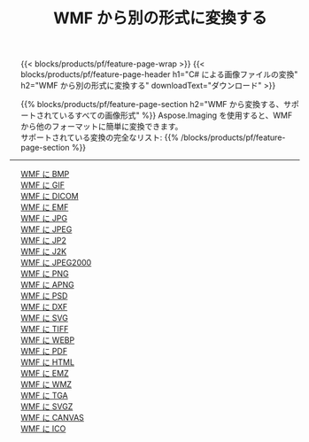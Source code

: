 ﻿---
title: WMF から別の形式に変換する 
weight: 3920
url: /ja/java/conversion/from/wmf 
lang: ja
langdirlevel: 2
locales: zh-hans,ja,it,ru,de,es,fr,nl,id,lt,pl,pt,vi,tr,ko,zh-hant,ar,hi,th,sv,cs,uk,he
description: Aspose.Imaging を使用すると、WMF から別のフォーマットに簡単に変換できます
---

{{< blocks/products/pf/feature-page-wrap >}}
{{< blocks/products/pf/feature-page-header h1="C# による画像ファイルの変換" h2="WMF から別の形式に変換する" downloadText="ダウンロード" >}}


{{% blocks/products/pf/feature-page-section  h2="WMF から変換する、サポートされているすべての画像形式" %}}
Aspose.Imaging を使用すると、WMF から他のフォーマットに簡単に変換できます。
<br/>
サポートされている変換の完全なリスト:
{{% /blocks/products/pf/feature-page-section %}}
<div class="container-fluid productfamilypage bg-gray">
    <div class="convertypes bg-gray agp-content section">
        <div class="container">
		<hr style="margin-left:-20px;"/>
		<div class="row other-converters">
		    <div class='col-md-2 other-converter remove-lp remove-rp'><a href="/imaging/ja/java/conversion/wmf-to-bmp" >WMF に BMP</a></div><div class='col-md-2 other-converter remove-lp remove-rp'><a href="/imaging/ja/java/conversion/wmf-to-gif" >WMF に GIF</a></div><div class='col-md-2 other-converter remove-lp remove-rp'><a href="/imaging/ja/java/conversion/wmf-to-dicom" >WMF に DICOM</a></div><div class='col-md-2 other-converter remove-lp remove-rp'><a href="/imaging/ja/java/conversion/wmf-to-emf" >WMF に EMF</a></div><div class='col-md-2 other-converter remove-lp remove-rp'><a href="/imaging/ja/java/conversion/wmf-to-jpg" >WMF に JPG</a></div><div class='col-md-2 other-converter remove-lp remove-rp'><a href="/imaging/ja/java/conversion/wmf-to-jpeg" >WMF に JPEG</a></div><div class='col-md-2 other-converter remove-lp remove-rp'><a href="/imaging/ja/java/conversion/wmf-to-jp2" >WMF に JP2</a></div><div class='col-md-2 other-converter remove-lp remove-rp'><a href="/imaging/ja/java/conversion/wmf-to-j2k" >WMF に J2K</a></div><div class='col-md-2 other-converter remove-lp remove-rp'><a href="/imaging/ja/java/conversion/wmf-to-jpeg2000" >WMF に JPEG2000</a></div><div class='col-md-2 other-converter remove-lp remove-rp'><a href="/imaging/ja/java/conversion/wmf-to-png" >WMF に PNG</a></div><div class='col-md-2 other-converter remove-lp remove-rp'><a href="/imaging/ja/java/conversion/wmf-to-apng" >WMF に APNG</a></div><div class='col-md-2 other-converter remove-lp remove-rp'><a href="/imaging/ja/java/conversion/wmf-to-psd" >WMF に PSD</a></div><div class='col-md-2 other-converter remove-lp remove-rp'><a href="/imaging/ja/java/conversion/wmf-to-dxf" >WMF に DXF</a></div><div class='col-md-2 other-converter remove-lp remove-rp'><a href="/imaging/ja/java/conversion/wmf-to-svg" >WMF に SVG</a></div><div class='col-md-2 other-converter remove-lp remove-rp'><a href="/imaging/ja/java/conversion/wmf-to-tiff" >WMF に TIFF</a></div><div class='col-md-2 other-converter remove-lp remove-rp'><a href="/imaging/ja/java/conversion/wmf-to-webp" >WMF に WEBP</a></div><div class='col-md-2 other-converter remove-lp remove-rp'><a href="/imaging/ja/java/conversion/wmf-to-pdf" >WMF に PDF</a></div><div class='col-md-2 other-converter remove-lp remove-rp'><a href="/imaging/ja/java/conversion/wmf-to-html" >WMF に HTML</a></div><div class='col-md-2 other-converter remove-lp remove-rp'><a href="/imaging/ja/java/conversion/wmf-to-emz" >WMF に EMZ</a></div><div class='col-md-2 other-converter remove-lp remove-rp'><a href="/imaging/ja/java/conversion/wmf-to-wmz" >WMF に WMZ</a></div><div class='col-md-2 other-converter remove-lp remove-rp'><a href="/imaging/ja/java/conversion/wmf-to-tga" >WMF に TGA</a></div><div class='col-md-2 other-converter remove-lp remove-rp'><a href="/imaging/ja/java/conversion/wmf-to-svgz" >WMF に SVGZ</a></div><div class='col-md-2 other-converter remove-lp remove-rp'><a href="/imaging/ja/java/conversion/wmf-to-canvas" >WMF に CANVAS</a></div><div class='col-md-2 other-converter remove-lp remove-rp'><a href="/imaging/ja/java/conversion/wmf-to-ico" >WMF に ICO</a></div>
                </div>
        </div>
    </div>
</div>
<br/>

